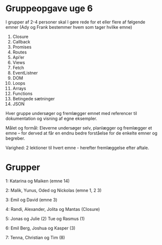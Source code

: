 # Gruppeopgave uge 6
I grupper af 2-4 personer skal I gøre rede for et eller flere af følgende emner (Ady og Frank bestemmer hvem som tager hvilke emne)
1.    Closure
2.    Callback
3.    Promises
4.    Routes
5.    Api’er
6.    Views
7.    Fetch
8.    EventListner
9.    DOM
10.   Loops
11.   Arrays
12.   Functions
13.   Betingede sætninger
14.   JSON

Hver gruppe undersøger og fremlægger emnet med referencer til dokumentation og visning af egne eksempler.

Målet og formål: Eleverne undersøger selv, planlægger og fremlægger et emne – for derved at får en endnu bedre forståelse for de enkelte emner og begreber.

Varighed: 2 lektioner til hvert emne - herefter fremlæggelse efter aftale.


# Grupper

1: Katarina og Maiken (emne 14)

2: Malik, Yunus, Oded og Nickolas (emne 1, 2 3)

3: Emil og David (emne 3)

4: Randi, Alexander, Jolita og Mantas (Closure)

5: Jonas og Julie (2) Tue og Rasmus (1)

6: Emil Berg, Joshua og Kasper (3)

7: Tenna, Christian og Tim (8)

